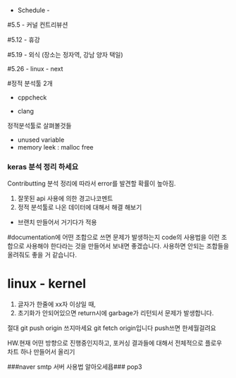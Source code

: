 - Schedule -

#5.5  - 커널 컨트리뷰션

#5.12 - 휴강

#5.19 - 외식 (장소는 정자역, 강남 양자 택일)

#5.26 - linux - next


#정적 분석툴 2개

- cppcheck

- clang


정적분석툴로 살펴볼것들
- unused variable
- memory leek : malloc free

### keras 분석 정리 하세요
Contributting 분석 정리에 따라서 error를 발견할 확률이 높아짐.

1. 잘못된 api 사용에 의한 경고나코멘트
2. 정적 분석툴로 나온 데이터에 대해서 해결 해보기
- 브랜치 만들어서 거기다가 적용

#documentation에 어떤 조합으로 쓰면 문제가 발생하는지
code의 사용법을 이런 조합으로 사용해야 한다라는 것을 만들어서 보내면 좋겠습니다.
사용하면 안되는 조합들을 올려줘도 좋을 거 같습니다.

# linux - kernel 
1) 글자가 한줄에 xx자 이상일 때, 
2) 초기화가 안되어있으면 return시에 garbage가 리턴되서 문제가 발생합니다.

절대 git push origin 쓰지마세요
git fetch origin입니다 push쓰면 한세월걸려요

HW.현재 어떤 방향으로 진행중인지하고, 포커싱 결과들에 대해서 전체적으로 플로우 차트 하나 만들어서 올리기

###naver smtp 서버 사용법 알아오세욥###
pop3
